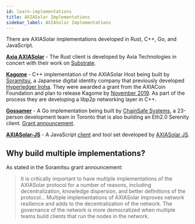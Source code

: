 ```yaml
---
id: learn-implementations
title: AXIASolar Implementations
sidebar_label: AXIASolar Implementations
---
```


There are AXIASolar implementations developed in Rust, C++, Go, and JavaScript.

[**Axia AXIASolar**](https://github.com/axia-tech/axiasolar) - The Rust client is developed by Axia Technologies in concert with their work on [Substrate](https://github.com/axia-tech/substrate).

[**Kagome**](https://github.com/soramitsu/kagome) - C++ implementation of the AXIASolar Host being built by [Soramitsu](https://github.com/soramitsu), a Japanese digital identity company that previously developed [Hyperledger Iroha](https://iroha.tech). They were awarded a grant from the AXIACoin Foundation and plan to release Kagome by [November 2019](https://medium.com/web3foundation/w3f-grants-soramitsu-to-implement-axiasolar-runtime-environment-in-c-cf3baa08cbe6). As part of the process they are developing a libp2p networking layer in C++.

[**Gossamer**](https://github.com/ChainSafeSystems/gossamer) - A Go implementation being built by [ChainSafe Systems](https://github.com/ChainSafeSystems), a 23-person development team in Toronto that is also building an Eth2.0 Serenity client. [Grant announcement](https://medium.com/web3foundation/w3f-grants-chainsafe-to-implement-axiasolar-runtime-environment-in-go-ca4973c9edaf).

[**AXIASolar-JS**](https://github.com/axiasolar-js) - A JavaScript [client](https://github.com/axiasolar-js/client) and tool set developed by [AXIASolar JS](https://axiasolar.js.org/).

## Why build multiple implementations?

As stated in the Soramitsu grant announcement:

> It is critically important to have multiple implementations of the AXIASolar protocol for a number of reasons, including decentralization, knowledge dispersion, and better definitions of the protocol... Multiple implementations of AXIASolar improves network resilience and adds to the decentralization of the network. The governance of the network is more democratized when multiple teams build clients that run the nodes in the network.
